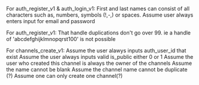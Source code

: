 For auth_register_v1 & auth_login_v1:
First and last names can consist of all characters such as,
numbers, symbols (!,-,) or spaces.
Assume user always enters input for email and password

For auth_register_v1:
That handle duplications don't go over 99. ie a handle of
'abcdefghijklmnopqrst100' is not possible
 
For channels_create_v1:
Assume the user alawys inputs auth_user_id that exist
Assume the user always inputs valid is_public either 0 or 1
Assume the user who created this channel is always the owner of the channels
Assume the name cannot be blank
Assume the channel name cannot be duplicate (?)
Assume one can only create one channel(?)